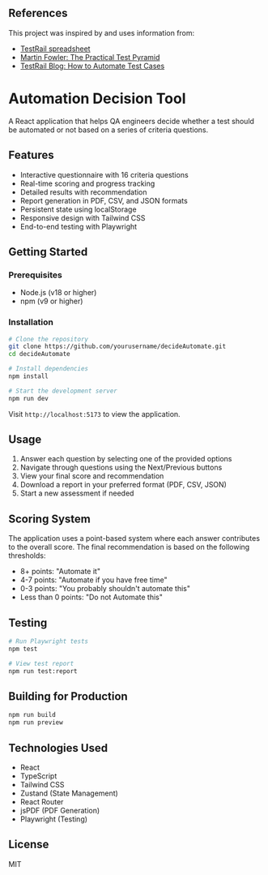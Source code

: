 ## References

This project was inspired by and uses information from:

- [TestRail spreadsheet](https://docs.google.com/spreadsheets/d/12ilW5-WkQ-aWcXs--R-bYpe61x3auR5Mk2mtc4rRWtM/edit?gid=75059267#gid=75059267)
- [Martin Fowler: The Practical Test Pyramid](https://martinfowler.com/articles/practical-test-pyramid.html#TheImportanceOftestAutomation)
- [TestRail Blog: How to Automate Test Cases](https://www.testrail.com/blog/automate-testcase/)
# Automation Decision Tool

A React application that helps QA engineers decide whether a test should be automated or not based on a series of criteria questions.

## Features

- Interactive questionnaire with 16 criteria questions
- Real-time scoring and progress tracking
- Detailed results with recommendation
- Report generation in PDF, CSV, and JSON formats
- Persistent state using localStorage
- Responsive design with Tailwind CSS
- End-to-end testing with Playwright

## Getting Started

### Prerequisites

- Node.js (v18 or higher)
- npm (v9 or higher)

### Installation

```bash
# Clone the repository
git clone https://github.com/yourusername/decideAutomate.git
cd decideAutomate

# Install dependencies
npm install

# Start the development server
npm run dev
```

Visit `http://localhost:5173` to view the application.

## Usage

1. Answer each question by selecting one of the provided options
2. Navigate through questions using the Next/Previous buttons
3. View your final score and recommendation
4. Download a report in your preferred format (PDF, CSV, JSON)
5. Start a new assessment if needed

## Scoring System

The application uses a point-based system where each answer contributes to the overall score. The final recommendation is based on the following thresholds:

- 8+ points: "Automate it"
- 4-7 points: "Automate if you have free time"
- 0-3 points: "You probably shouldn't automate this"
- Less than 0 points: "Do not Automate this"

## Testing

```bash
# Run Playwright tests
npm test

# View test report
npm run test:report
```

## Building for Production

```bash
npm run build
npm run preview
```

## Technologies Used

- React
- TypeScript
- Tailwind CSS
- Zustand (State Management)
- React Router
- jsPDF (PDF Generation)
- Playwright (Testing)

## License

MIT
